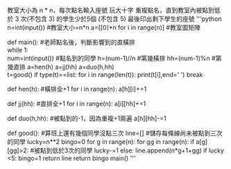教室大小為 n * n，每次點名輸入座號 玩大十字
重複點名，直到教室內被點到低於 3 次(不包含 3) 的學生少於5個 (不包含 5)
最後印出剩下學生的座號
'''python
n=int(input()) #教室大小=n*n
a=[[0]*n for i in range(n)]  #教室圖矩陣

def main(): #老師點名後，判斷影響到的直橫排   
    while 1:        
        num=int(input()) #點名到的同學
        h=(num-1)//n #第幾橫排
        hh=(num-1)%n #第幾直排
        a=hen(h) 
        a=jj(hh) 
        a=duo(h,hh)     
        t=good()
        if type(t)==list:
            for i in range(len(t)):
                print(t[i],end=' ')
            break

def hen(h): #橫排全+1
    for i in range(n):
        a[h][i]+=1

def jj(hh): #直排全+1
    for i in range(n):
        a[i][hh]+=1

def duo(h,hh): #被點到的-1，因為重複+1兩遍
    a[h][hh]-=1
    

def good(): #算班上還有幾個同學沒點三次
    line=[] #儲存每條線尚未被點到三次的同學
    lucky=n**2
    bingo=0
    for g in range(n):
        for gg in range(n):
            if a[g][gg]>2: #被點到低於3次的同學
                lucky-=1
            else:
                line.append(n*g+1+gg)
    if lucky <5:
        bingo=1
        return line
    return bingo
main()
'''
